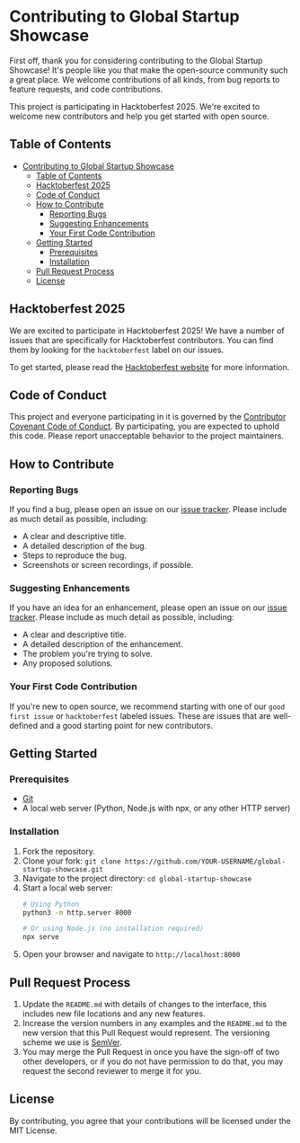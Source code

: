 # Contributing to Global Startup Showcase

First off, thank you for considering contributing to the Global Startup Showcase! It's people like you that make the open-source community such a great place. We welcome contributions of all kinds, from bug reports to feature requests, and code contributions.

This project is participating in Hacktoberfest 2025. We're excited to welcome new contributors and help you get started with open source.

## Table of Contents

- [Contributing to Global Startup Showcase](#contributing-to-global-startup-showcase)
  - [Table of Contents](#table-of-contents)
  - [Hacktoberfest 2025](#hacktoberfest-2025)
  - [Code of Conduct](#code-of-conduct)
  - [How to Contribute](#how-to-contribute)
    - [Reporting Bugs](#reporting-bugs)
    - [Suggesting Enhancements](#suggesting-enhancements)
    - [Your First Code Contribution](#your-first-code-contribution)
  - [Getting Started](#getting-started)
    - [Prerequisites](#prerequisites)
    - [Installation](#installation)
  - [Pull Request Process](#pull-request-process)
  - [License](#license)

## Hacktoberfest 2025

We are excited to participate in Hacktoberfest 2025! We have a number of issues that are specifically for Hacktoberfest contributors. You can find them by looking for the `hacktoberfest` label on our issues.

To get started, please read the [Hacktoberfest website](https://hacktoberfest.digitalocean.com/) for more information.

## Code of Conduct

This project and everyone participating in it is governed by the [Contributor Covenant Code of Conduct](CODE_OF_CONDUCT.md). By participating, you are expected to uphold this code. Please report unacceptable behavior to the project maintainers.

## How to Contribute

### Reporting Bugs

If you find a bug, please open an issue on our [issue tracker](https://github.com/Gurkha-Technology-Open-Source/Global-Startup-Showcase/issues). Please include as much detail as possible, including:

*   A clear and descriptive title.
*   A detailed description of the bug.
*   Steps to reproduce the bug.
*   Screenshots or screen recordings, if possible.

### Suggesting Enhancements

If you have an idea for an enhancement, please open an issue on our [issue tracker](https://github.com/Gurkha-Technology-Open-Source/Global-Startup-Showcase/issues). Please include as much detail as possible, including:

*   A clear and descriptive title.
*   A detailed description of the enhancement.
*   The problem you're trying to solve.
*   Any proposed solutions.

### Your First Code Contribution

If you're new to open source, we recommend starting with one of our `good first issue` or `hacktoberfest` labeled issues. These are issues that are well-defined and a good starting point for new contributors.

## Getting Started

### Prerequisites

*   [Git](https://git-scm.com/)
*   A local web server (Python, Node.js with npx, or any other HTTP server)

### Installation

1.  Fork the repository.
2.  Clone your fork: `git clone https://github.com/YOUR-USERNAME/global-startup-showcase.git`
3.  Navigate to the project directory: `cd global-startup-showcase`
4.  Start a local web server:
    ```bash
    # Using Python
    python3 -m http.server 8000
    
    # Or using Node.js (no installation required)
    npx serve
    ```
5.  Open your browser and navigate to `http://localhost:8000`

## Pull Request Process

1.  Update the `README.md` with details of changes to the interface, this includes new file locations and any new features.
2.  Increase the version numbers in any examples and the `README.md` to the new version that this Pull Request would represent. The versioning scheme we use is [SemVer](http://semver.org/).
3.  You may merge the Pull Request in once you have the sign-off of two other developers, or if you do not have permission to do that, you may request the second reviewer to merge it for you.

## License

By contributing, you agree that your contributions will be licensed under the MIT License.
